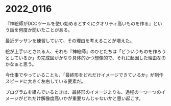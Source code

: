 # 2022_0116

『神絵師がDCCツールを使い始めるとすぐにクオリティ高いものを作る』という話を何度か聞いたことがある。

最近デッサンを練習していて、その理由を考えることが増えた。

絵が上手いとされる人、それも『神絵師』のひとたちは「どういうものを作ろうとしているか」の完成図がかなり具体的かつ想像的で、それに起因した理由なのかなぁと思う。

今仕事でやっていることも、「最終形をどれだけイメージできているか」が制作スピードに大きく左右している要素だ。

プログラムを組んでいるときは、最終形のイメージよりも、過程の一つ一つのイメージがどれだけ解像度高いかが重要なんじゃないかと思い起こす。